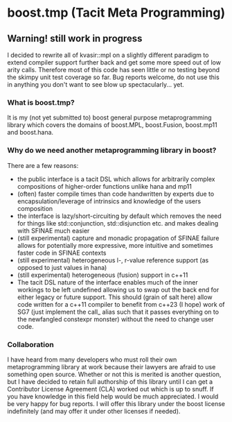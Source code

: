 
 # boost.tmp (Tacit Meta Programming) 
 ## Warning! still work in progress
I decided to rewrite all of kvasir::mpl on a slightly different paradigm to extend compiler support further back and get some more speed out of low arity calls. Therefore most of this code has seen little or no testing beyond the skimpy unit test coverage so far. Bug reports welcome, do not use this in anything you don't want to see blow up spectacularly... yet. 
 ### What is boost.tmp?
It is my (not yet submitted to) boost general purpose metaprogramming library which covers the domains of boost.MPL, boost.Fusion, boost.mp11 and boost.hana. 
 ### Why do we need another metaprogramming library in boost?
There are a few reasons:
 - the public interface is a tacit DSL which allows for arbitrarily complex compositions of higher-order functions unlike hana and mp11
 - (often) faster compile times than code handwritten by experts due to encapsulation/leverage of intrinsics and knowledge of the users composition
 - the interface is lazy/short-circuiting by default which removes the need for things like std::conjunction, std::disjunction etc. and makes dealing with SFINAE much easier
 - (still experimental) capture and monadic propagation of SFINAE failure allows for potentially more expressive, more intuitive and sometimes faster code in SFINAE contexts
 - (still experimental) heterogeneous l-, r-value reference support (as opposed to just values in hana)
 - (still experimental) heterogeneous (fusion) support in c++11
 - The tacit DSL nature of the interface enables much of the inner workings to be left undefined allowing us to swap out the back end for either legacy or future support. This should (grain of salt here) allow code written for a c++11 compiler to benefit from c++23 (I hope) work of SG7 (just implement the call_ alias such that it passes everything on to the newfangled constexpr monster) without the need to change user code.
 
 ### Collaboration
I have heard from many developers who must roll their own metaprogramming library at work because their lawyers are afraid to use something open source. Whether or not this is merited is another question, but I have decided to retain full authorship of this library until I can get a Contributor License Agreement (CLA) worked out which is up to snuff. If you have knowledge in this field help would be much appreciated.
I would be very happy for bug reports. I will offer this library under the boost license indefinitely (and may offer it under other licenses if needed).
